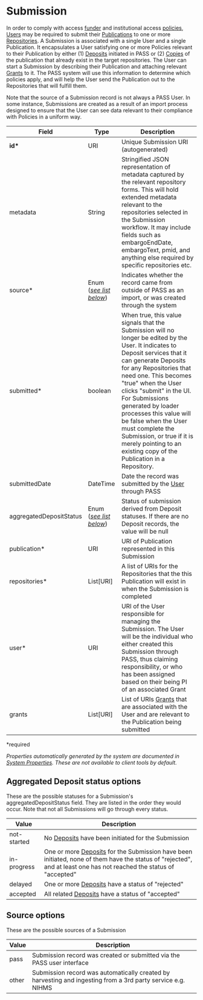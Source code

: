 # Submission
In order to comply with access [funder](Funder.md) and institutional access [policies](Policy.md), [Users](User.md) may be required to submit their [Publications](Publication.md) to one or more [Repositories](Repository.md). A Submission is associated with a single User and a single Publication. It encapsulates a User satisfying one or more Policies relevant to their Publication by either (1) [Deposits](Deposits.md) initiated in PASS or (2) [Copies](RepositoryCopy.md) of the publication that already exist in the target repositories. The User can start a Submission by describing their Publication and attaching relevant [Grants](Grant.md) to it. The PASS system will use this information to determine which policies apply, and will help the User send the Publication out to the Repositories that will fulfill them.   

Note that the source of a Submission record is not always a PASS User. In some instance, Submissions are created as a result of an import process designed to ensure that the User can see data relevant to their compliance with Policies in a uniform way.

| Field  		| Type  		| Description |
| ------------- | ------------- | ------------- |
| __id*__ | URI | Unique Submission URI (autogenerated) |
| metadata | String | Stringified JSON representation of metadata captured by the relevant repository forms. This will hold extended metadata relevant to the repositories selected in the Submission workflow. It may include fields such as embargoEndDate, embargoText, pmid, and anything else required by specific repositories etc. |
| source* | Enum ([_see list below_](#source-options)) | Indicates whether the record came from outside of PASS as an import, or was created through the system |
| submitted* | boolean | When true, this value signals that the Submission will no longer be edited by the User. It indicates to Deposit services that it can generate Deposits for any Repositories that need one. This becomes "true" when the User clicks "submit" in the UI. For Submissions generated by loader processes this value will be false when the User must complete the Submission, or true if it is merely pointing to an existing copy of the Publication in a Repository. |
| submittedDate | DateTime | Date the record was submitted by the [User](User.md) through PASS |
| aggregatedDepositStatus | Enum ([_see list below_](#aggregated-deposit-status-options)) | Status of submission derived from Deposit statuses. If there are no Deposit records, the value will be null |
| publication* | URI | URI of Publication represented in this Submission |
| repositories* | List[URI] | A list of URIs for the Repositories that the this Publication will exist in when the Submission is completed |
| user*  | URI | URI of the User responsible for managing the Submission. The User will be the individual who either created this Submission through PASS, thus claiming responsibility, or who has been assigned based on their being PI of an associated Grant |
| grants | List[URI] | List of URIs [Grants](Grant.md) that are associated with the User and are relevant to the Publication being submitted | 

*required 

*Properties automatically generated by the system are documented in [System Properties](SystemProperties.md). These are not available to client tools by default.*

## Aggregated Deposit status options

These are the possible statuses for a Submission's aggregatedDepositStatus field. They are listed in the order they would occur. Note that not all Submissions will go through every status. 

| Value  					| Description |
| -------------------------- | ------------- |
| not-started | No [Deposits](Deposit.md) have been initiated for the Submission |
| in-progress | One or more [Deposits](Deposit.md) for the Submission have been initiated, none of them have the status of "rejected", and at least one has not reached the status of "accepted" |
| delayed | One or more [Deposits](Deposit.md) have a status of "rejected" |
| accepted | All related [Deposits](Deposit.md) have a status of "accepted" |

## Source options

These are the possible sources of a Submission

| Value  		| Description |
| ------------- | ------------- |
| pass | Submission record was created or submitted via the PASS user interface  |
| other | Submission record was automatically created by harvesting and ingesting from a 3rd party service e.g. NIHMS |
